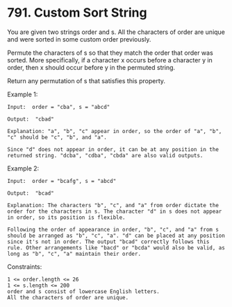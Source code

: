 # 791. Custom Sort String

You are given two strings order and s. All the characters of order are unique and were sorted in some custom order previously.

Permute the characters of s so that they match the order that order was sorted. More specifically, if a character x occurs before a character y in order, then x should occur before y in the permuted string.

Return any permutation of s that satisfies this property.

 

Example 1:

    Input:  order = "cba", s = "abcd" 

    Output:  "cbad" 

    Explanation: "a", "b", "c" appear in order, so the order of "a", "b", "c" should be "c", "b", and "a".

    Since "d" does not appear in order, it can be at any position in the returned string. "dcba", "cdba", "cbda" are also valid outputs.

Example 2:

    Input:  order = "bcafg", s = "abcd" 

    Output:  "bcad" 

    Explanation: The characters "b", "c", and "a" from order dictate the order for the characters in s. The character "d" in s does not appear in order, so its position is flexible.

    Following the order of appearance in order, "b", "c", and "a" from s should be arranged as "b", "c", "a". "d" can be placed at any position since it's not in order. The output "bcad" correctly follows this rule. Other arrangements like "bacd" or "bcda" would also be valid, as long as "b", "c", "a" maintain their order.

 

Constraints:

    1 <= order.length <= 26
    1 <= s.length <= 200
    order and s consist of lowercase English letters.
    All the characters of order are unique.

